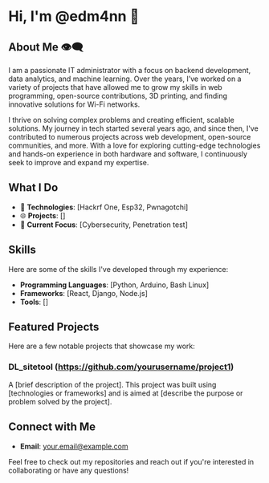 # Hi, I'm @edm4nn 👋

## About Me 👁️‍🗨️
I am a passionate IT administrator with a focus on backend development, data analytics, and machine learning. Over the years, I’ve worked on a variety of projects that have allowed me to grow my skills in web programming, open-source contributions, 3D printing, and finding innovative solutions for Wi-Fi networks.

I thrive on solving complex problems and creating efficient, scalable solutions. My journey in tech started several years ago, and since then, I've contributed to numerous projects across web development, open-source communities, and more. With a love for exploring cutting-edge technologies and hands-on experience in both hardware and software, I continuously seek to improve and expand my expertise.

## What I Do
- 🔧 **Technologies**: [Hackrf One, Esp32, Pwnagotchi]
- 🌐 **Projects**: []
- 🚀 **Current Focus**: [Cybersecurity, Penetration test]
  
## Skills
Here are some of the skills I've developed through my experience:
- **Programming Languages**: [Python, Arduino, Bash Linux]
- **Frameworks**: [React, Django, Node.js]
- **Tools**: []

## Featured Projects
Here are a few notable projects that showcase my work:

### DL_sitetool (https://github.com/yourusername/project1)
A [brief description of the project]. This project was built using [technologies or frameworks] and is aimed at [describe the purpose or problem solved by the project].

## Connect with Me
- **Email**: your.email@example.com

Feel free to check out my repositories and reach out if you're interested in collaborating or have any questions!
